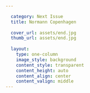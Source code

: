 ```yaml
---

  category: Next Issue
  title: Normann Copenhagen
  
  cover_url: assets/end.jpg
  thumb_url: assets/end.jpg
  
  layout:
    type: one-column
    image_style: background
    content_style: transparent
    content_height: auto
    content_align: center
    content_valign: middle
---
```



